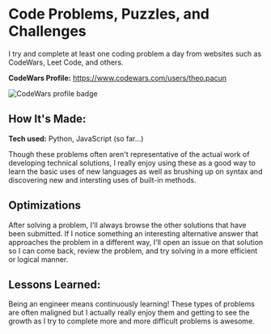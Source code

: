 # Code Problems, Puzzles, and Challenges

I try and complete at least one coding problem a day from websites such as CodeWars, Leet Code, and others.

**CodeWars Profile:** https://www.codewars.com/users/theo.pacun

![CodeWars profile badge](https://www.codewars.com/users/theo.pacun/badges/large)

## How It's Made:

**Tech used:** Python, JavaScript (so far...)

Though these problems often aren't representative of the actual work of developing technical solutions, I really enjoy using these as a good way to learn the basic uses of new languages as well as brushing up on syntax and discovering new and intersting uses of built-in methods.

## Optimizations

After solving a problem, I'll always browse the other solutions that have been submitted. If I notice something an interesting alternative answer that approaches the problem in a different way, I'll open an issue on that solution so I can come back, review the problem, and try solving in a more efficient or logical manner.

## Lessons Learned:

Being an engineer means continuously learning! These types of problems are often maligned but I actually really enjoy them and getting to see the growth as I try to complete more and more difficult problems is awesome.